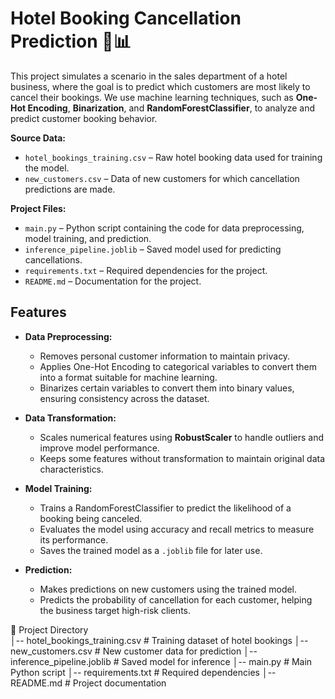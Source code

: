 # Hotel Booking Cancellation Prediction 🏨📊

This project simulates a scenario in the sales department of a hotel business, where the goal is to predict which customers are most likely to cancel their bookings. We use machine learning techniques, such as **One-Hot Encoding**, **Binarization**, and **RandomForestClassifier**, to analyze and predict customer booking behavior.

**Source Data:**  
- `hotel_bookings_training.csv` – Raw hotel booking data used for training the model.  
- `new_customers.csv` – Data of new customers for which cancellation predictions are made.  

**Project Files:**  
- `main.py` – Python script containing the code for data preprocessing, model training, and prediction.  
- `inference_pipeline.joblib` – Saved model used for predicting cancellations.  
- `requirements.txt` – Required dependencies for the project.  
- `README.md` – Documentation for the project.  

## Features

- **Data Preprocessing:**  
  - Removes personal customer information to maintain privacy.  
  - Applies One-Hot Encoding to categorical variables to convert them into a format suitable for machine learning.  
  - Binarizes certain variables to convert them into binary values, ensuring consistency across the dataset.  

- **Data Transformation:**  
  - Scales numerical features using **RobustScaler** to handle outliers and improve model performance.  
  - Keeps some features without transformation to maintain original data characteristics.  

- **Model Training:**  
  - Trains a RandomForestClassifier to predict the likelihood of a booking being canceled.  
  - Evaluates the model using accuracy and recall metrics to measure its performance.  
  - Saves the trained model as a `.joblib` file for later use.  

- **Prediction:**  
  - Makes predictions on new customers using the trained model.  
  - Predicts the probability of cancellation for each customer, helping the business target high-risk clients.

📂 Project Directory  
│-- hotel_bookings_training.csv # Training dataset of hotel bookings
│-- new_customers.csv # New customer data for prediction
│-- inference_pipeline.joblib # Saved model for inference
│-- main.py # Main Python script
│-- requirements.txt # Required dependencies
│-- README.md # Project documentation

